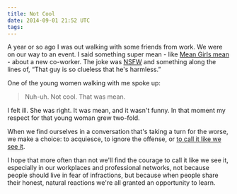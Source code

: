 ```yaml
---
title: Not Cool
date: 2014-09-01 21:52 UTC
tags:
---
```


A year or so ago I was out walking with some friends from work. We were on our way to an event. I said something super mean - like [Mean Girls mean](/img/meangirlsevil.gif) - about a new co-worker. The joke was [NSFW](http://www.urbandictionary.com/define.php?term=NSFW) and something along the lines of, “That guy is so clueless that he's harmless.”

One of the young women walking with me spoke up:

> Nuh-uh. Not cool. That was mean. 

I felt ill. She was right. It was mean, and it wasn't funny. In that moment my respect for that young woman grew two-fold.

When we find ourselves in a conversation that's taking a turn for the worse, we make a choice: to acquiesce, to ignore the offense, or [to call it like we see it](http://www.reactiongifs.com/wp-content/uploads/2012/12/not-funny.gif).

I hope that more often than not we'll find the courage to call it like we see it, especially in our workplaces and professional networks, not because people should live in fear of infractions, but because when people share their honest, natural reactions we're all granted an opportunity to learn.